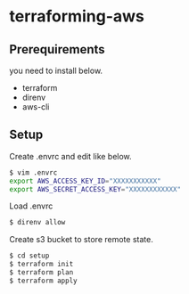 # terraforming-aws

## Prerequirements

you need to install below.

- terraform
- direnv
- aws-cli

## Setup

Create .envrc and edit like below.
```sh
$ vim .envrc
export AWS_ACCESS_KEY_ID="XXXXXXXXXXX"
export AWS_SECRET_ACCESS_KEY="XXXXXXXXXXXX"
```

Load .envrc
```sh
$ direnv allow
```

Create s3 bucket to store remote state.
```sh
$ cd setup
$ terraform init
$ terraform plan
$ terraform apply
```
